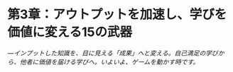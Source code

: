 # 第3章：アウトプットを加速し、学びを価値に変える15の武器

*―インプットした知識を、目に見える「成果」へと変える。自己満足の学びから、他者に価値を届ける学びへ。いよいよ、ゲームを動かす時です。*
